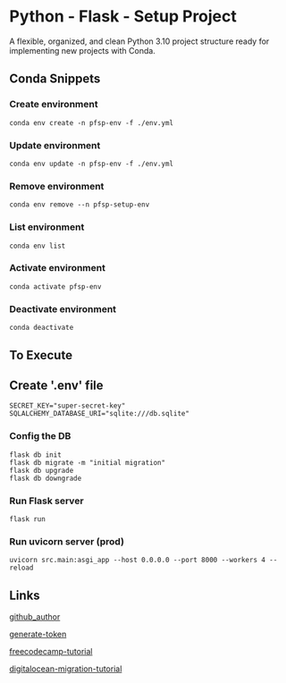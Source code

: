# Python - Flask - Setup Project

A flexible, organized, and clean Python 3.10 project structure ready for implementing new projects with Conda.



## Conda Snippets

### Create environment
``` conda env create -n pfsp-env -f ./env.yml ```

### Update environment
``` conda env update -n pfsp-env -f ./env.yml ```

### Remove environment
``` conda env remove --n pfsp-setup-env ```

### List environment
``` conda env list ```

### Activate environment
``` conda activate pfsp-env ```

### Deactivate environment
``` conda deactivate ```



## To Execute

## Create '.env' file

```
SECRET_KEY="super-secret-key"
SQLALCHEMY_DATABASE_URI="sqlite:///db.sqlite"
```

### Config the DB
```
flask db init
flask db migrate -m "initial migration"
flask db upgrade
flask db downgrade
```

### Run Flask server
``` flask run ```

### Run uvicorn server (prod)
``` uvicorn src.main:asgi_app --host 0.0.0.0 --port 8000 --workers 4 --reload ```

## Links

[github_author](https://github.com/Diegoomal)

[generate-token](https://github.com/settings/tokens)

[freecodecamp-tutorial](https://www.freecodecamp.org/news/how-to-authenticate-users-in-flask/)

[digitalocean-migration-tutorial](https://www.digitalocean.com/community/tutorials/how-to-perform-flask-sqlalchemy-migrations-using-flask-migrate)

<!-- 
flask db upgrade OR downgrade
path -> migrations/script.py.mako
-->
